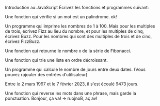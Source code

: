 Introduction au JavaScript
Écrivez les fonctions et programmes suivant:

Une fonction qui vérifie si un mot est un palindrome. ok!

Un programme qui imprime les nombres de 1 à 100. Mais pour les multiples de trois, écrivez Fizz au lieu du nombre, et pour les multiples de cinq, écrivez Buzz. Pour les nombres qui sont des multiples de trois et de cinq, écrivez FizzBuzz.

Une fonction qui retourne le nombre x de la série de Fibonacci.

Une fonction qui trie une liste en ordre décroissant.

Un programme qui calcule le nombre de jours entre deux dates. (Vous pouvez rajouter des entrées d'utilisateur)

Entre le 2 mars 1997 et le 7 février 2023, il s'est écoulé 9473 jours.

Une fonction qui reverse les mots dans une phrase, mais garde la ponctuation.
Bonjour, ça va! -> ruojnoB, aç av!
